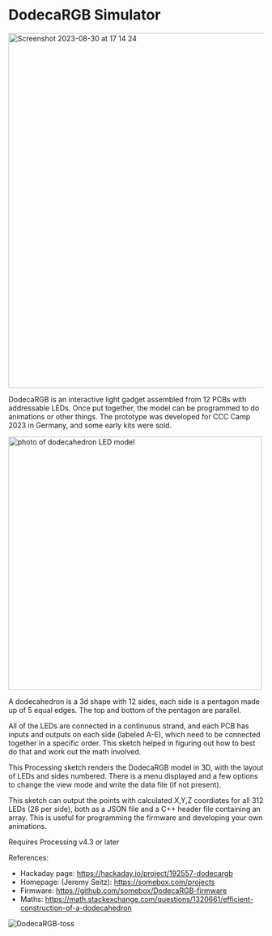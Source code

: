 # DodecaRGB Simulator 

<img width="700" alt="Screenshot 2023-08-30 at 17 14 24" src="https://github.com/somebox/dodeca-rgb-simulator/assets/7750/26a079d8-aabb-4b0e-907a-5e34e593b98c">

 DodecaRGB is an interactive light gadget assembled from 12 PCBs with addressable LEDs. Once put
 together, the model can be programmed to do animations or other things. The prototype was
 developed for CCC Camp 2023 in Germany, and some early kits were sold. 

<img width="500" alt="photo of dodecahedron LED model" src="https://github.com/somebox/dodeca-rgb-simulator/assets/7750/7173f4cf-216a-431c-add5-cadc7f9385f9">
 
 A dodecahedron is a 3d shape with 12 sides, each side is a pentagon made up of 5 equal edges.
 The top and bottom of the pentagon are parallel. 
 
 All of the LEDs are connected in a continuous strand, and each PCB has inputs and outputs on 
 each side (labeled A-E), which need to be connected together in a specific order. This sketch
 helped in figuring out how to best do that and work out the math involved.

 This Processing sketch renders the DodecaRGB model in 3D, with the layout of LEDs and 
 sides numbered. There is a menu displayed and a few options to change the view mode and write
 the data file (if not present).
 
 This sketch can output the points with calculated X,Y,Z coordiates for all 312 LEDs (26 per side), 
 both as a JSON file and a C++ header file containing an array. This is useful for
 programming the firmware and developing your own animations.

 Requires Processing v4.3 or later

 References:
 - Hackaday page: https://hackaday.io/project/192557-dodecargb
 - Homepage: (Jeremy Seitz): https://somebox.com/projects
 - Firmware: https://github.com/somebox/DodecaRGB-firmware
 - Maths: https://math.stackexchange.com/questions/1320661/efficient-construction-of-a-dodecahedron


![DodecaRGB-toss](https://github.com/somebox/dodeca-rgb-simulator/assets/7750/a48687d6-057b-425c-9e13-a75692df122e)
